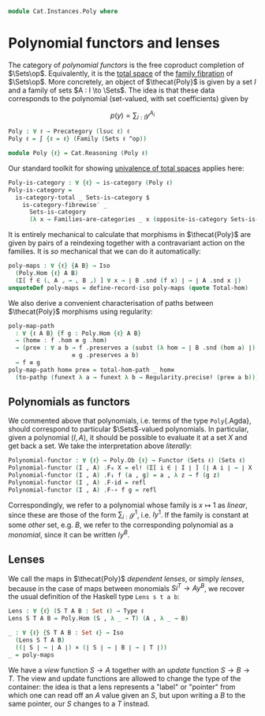<!--
```agda
open import 1Lab.Reflection.Record

open import Cat.Univalent.Instances.Opposite
open import Cat.Displayed.Instances.Family
open import Cat.Displayed.Univalence
open import Cat.Instances.Discrete
open import Cat.Instances.Functor
open import Cat.Displayed.Fibre
open import Cat.Displayed.Total
open import Cat.Displayed.Base
open import Cat.Instances.Sets
open import Cat.Prelude

import Cat.Reasoning
```
-->

```agda
module Cat.Instances.Poly where
```

<!--
```agda
open Functor
open Total-hom
```
-->

# Polynomial functors and lenses

The category of _polynomial functors_ is the free coproduct completion
of $\Sets\op$. Equivalently, it is the [total space] of the [family
fibration] of $\Sets\op$. More concretely, an object of $\thecat{Poly}$
is given by a set $I$ and a family of sets $A : I \to \Sets$. The idea
is that these data corresponds to the polynomial (set-valued, with set
coefficients) given by

$$
p(y) = \sum_{i : I} y^{A_i}
$$

[total space]: Cat.Displayed.Total.html
[family fibration]: Cat.Displayed.Instances.Family.html

```agda
Poly : ∀ ℓ → Precategory (lsuc ℓ) ℓ
Poly ℓ = ∫ {ℓ = ℓ} (Family (Sets ℓ ^op))

module Poly {ℓ} = Cat.Reasoning (Poly ℓ)
```

Our standard toolkit for showing [univalence of total spaces] applies here:

[univalence of total spaces]: Cat.Displayed.Univalence.html

```agda
Poly-is-category : ∀ {ℓ} → is-category (Poly ℓ)
Poly-is-category =
  is-category-total _ Sets-is-category $
    is-category-fibrewise′ _
      Sets-is-category
      (λ x → Families-are-categories _ x (opposite-is-category Sets-is-category))
```

It is entirely mechanical to calculate that morphisms in $\thecat{Poly}$
are given by pairs of a reindexing together with a contravariant action
on the families. It is _so_ mechanical that we can do it automatically:

```agda
poly-maps : ∀ {ℓ} {A B} → Iso
  (Poly.Hom {ℓ} A B)
  (Σ[ f ∈ (⌞ A ⌟ → ⌞ B ⌟) ] ∀ x → ∣ B .snd (f x) ∣ → ∣ A .snd x ∣)
unquoteDef poly-maps = define-record-iso poly-maps (quote Total-hom)
```

We also derive a convenient characterisation of paths between $\thecat{Poly}$ morphisms
using regularity:

```agda
poly-map-path
  : ∀ {ℓ A B} {f g : Poly.Hom {ℓ} A B}
  → (hom≡ : f .hom ≡ g .hom)
  → (pre≡ : ∀ a b → f .preserves a (subst (λ hom → ∣ B .snd (hom a) ∣) (sym hom≡) b)
                  ≡ g .preserves a b)
  → f ≡ g
poly-map-path hom≡ pre≡ = total-hom-path _ hom≡
  (to-pathp (funext λ a → funext λ b → Regularity.precise! (pre≡ a b)))
```

## Polynomials as functors

We commented above that polynomials, i.e. terms of the type
`Poly`{.Agda}, should correspond to particular $\Sets$-valued
polynomials. In particular, given a polynomial $(I, A)$, it should be
possible to evaluate it at a set $X$ and get back a set. We take the
interpretation above _literally_:

```agda
Polynomial-functor : ∀ {ℓ} → Poly.Ob {ℓ} → Functor (Sets ℓ) (Sets ℓ)
Polynomial-functor (I , A) .F₀ X = el! (Σ[ i ∈ ∣ I ∣ ] (∣ A i ∣ → ∣ X ∣))
Polynomial-functor (I , A) .F₁ f (a , g) = a , λ z → f (g z)
Polynomial-functor (I , A) .F-id = refl
Polynomial-functor (I , A) .F-∘ f g = refl
```

Correspondingly, we refer to a polynomial whose family is $x \mapsto 1$
as _linear_, since these are those of the form $\sum_{i : I} y^1$, i.e.
$Iy^1$. If the family is constant at some _other_ set, e.g. $B$, we
refer to the corresponding polynomial as a _monomial_, since it can be
written $Iy^B$.

## Lenses

We call the maps in $\thecat{Poly}$ _dependent lenses_, or simply
_lenses_, because in the case of maps between monomials $Si^T \to Ay^B$,
we recover the usual definition of the Haskell type `Lens s t a b`:

```agda
Lens : ∀ {ℓ} (S T A B : Set ℓ) → Type ℓ
Lens S T A B = Poly.Hom (S , λ _ → T) (A , λ _ → B)

_ : ∀ {ℓ} {S T A B : Set ℓ} → Iso
  (Lens S T A B)
  ((∣ S ∣ → ∣ A ∣) × (∣ S ∣ → ∣ B ∣ → ∣ T ∣))
_ = poly-maps
```

We have a _view_ function $S \to A$ together with an _update_ function
$S \to B \to T$. The view and update functions are allowed to change the
type of the container: the idea is that a lens represents a "label" or
"pointer" from which one can read off an $A$ value given an $S$, but
upon writing a $B$ to the same pointer, our $S$ changes to a $T$
instead.

